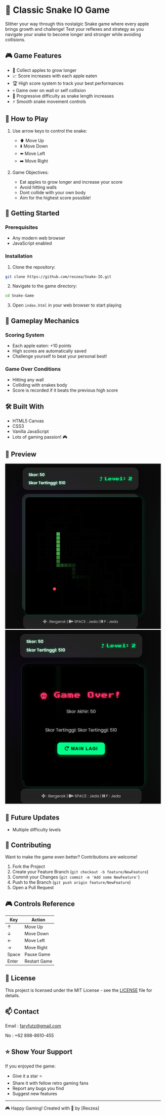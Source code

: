 # 🐍 Classic Snake IO Game

Slither your way through this nostalgic Snake game where every apple brings growth and challenge! Test your reflexes and strategy as you navigate your snake to become longer and stronger while avoiding collisions.

## 🎮 Game Features

- 🍎 Collect apples to grow longer
- 📈 Score increases with each apple eaten
- 🏆 High score system to track your best performances
- 💀 Game over on wall or self collision
- 🎯 Progressive difficulty as snake length increases
- ⚡ Smooth snake movement controls

## 🎯 How to Play

1. Use arrow keys to control the snake:
   - ⬆️ Move Up
   - ⬇️ Move Down
   - ⬅️ Move Left
   - ➡️ Move Right

2. Game Objectives:
   - Eat apples to grow longer and increase your score
   - Avoid hitting walls
   - Dont collide with your own body
   - Aim for the highest score possible!

## 🚀 Getting Started

### Prerequisites

- Any modern web browser
- JavaScript enabled

### Installation

1. Clone the repository:
```bash
git clone https://github.com/rexzea/Snake-IO.git
```

2. Navigate to the game directory:
```bash
cd Snake-Game
```

3. Open `index.html` in your web browser to start playing

## 🎲 Gameplay Mechanics

### Scoring System
- Each apple eaten: +10 points
- High scores are automatically saved
- Challenge yourself to beat your personal best!

### Game Over Conditions
- Hitting any wall
- Colliding with snakes body
- Score is recorded if it beats the previous high score

## 🛠️ Built With

- HTML5 Canvas
- CSS3
- Vanilla JavaScript
- Lots of gaming passion! 🎮

## 📸 Preview

![Snake](pict1.png)
![Snake](pict2.png)

## 🔄 Future Updates

- Multiple difficulty levels

## 🤝 Contributing

Want to make the game even better? Contributions are welcome!

1. Fork the Project
2. Create your Feature Branch (`git checkout -b feature/NewFeature`)
3. Commit your Changes (`git commit -m 'Add some NewFeature'`)
4. Push to the Branch (`git push origin feature/NewFeature`)
5. Open a Pull Request

## 🎮 Controls Reference

| Key | Action |
|-----|--------|
| ↑   | Move Up |
| ↓   | Move Down |
| ←   | Move Left |
| →   | Move Right |
| Space | Pause Game |
| Enter | Restart Game |

## 📜 License

This project is licensed under the MIT License - see the [LICENSE](LICENSE) file for details.

## 📫 Contact

Email : faryfutz@gmail.com

No : +62 898-8610-455



## ⭐ Show Your Support

If you enjoyed the game:
- Give it a star ⭐
- Share it with fellow retro gaming fans
- Report any bugs you find
- Suggest new features

---
🎮 Happy Gaming! Created with 💚 by [Rexzea]
